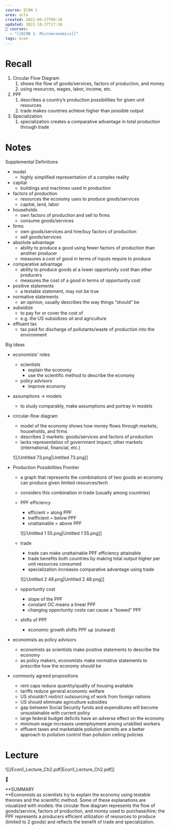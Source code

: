 ```yaml
---
course: ECON 1
area: ucla
created: 2022-09-27T09:39
updated: 2022-10-27T17:18
📕 courses:
  - "[[ECON 1- Microeconomics]]"
tags: econ
---
```

# Recall

1. Circular Flow Diagram
    1. shows the flow of goods/services, factors of production, and money
    2. using resources, wages, labor, income, etc.
2. PPF
    1. describes a country’s production possibilities for given unit resources
    2. trade makes countries achieve higher than possible output
3. Specialization
    1. specialization creates a comparative advantage in total production through trade

  

# Notes

Supplemental Definitions

- model
    - highly simplified representation of a complex reality
- capital
    - buildings and machines used in production
- factors of production
    - resources the economy uses to produce goods/services
    - capital, land, labor
- households
    - own factors of production and sell to firms
    - consume goods/services
- firms
    - own goods/services and hire/buy factors of production
    - sell goods/services
- absolute advantage
    - ability to produce a good using fewer factors of production than another producer
    - measures a cost of good in terms of inputs require to produce
- comparative advantage
    - ability to produce goods at a lower opportunity cost than other producers
    - measures the cost of a good in terms of opportunity cost
- positive statements
    - a testable statement, may not be true
- normative statements
    - an opinion, usually describes the way things “should” be
- subsidize
    - to pay for or cover the cost of
    - e.g. the US subsidizes oil and agriculture
- effluent tax
    - tax paid for discharge of pollutants/waste of production into the environment

Big Ideas

- economists’ roles
    - scientists
        - explain the economy
        - use the scientific method to describe the economy
    - policy advisors
        - improve economy
- assumptions → models
    - to study comparably, make assumptions and portray in models
- circular-flow diagram
    
    - model of the economy shows how money flows through markets, households, and firms
    - describes 2 markets: goods/services and factors of production
    - lacks representation of government impact, other markets (international, financial, etc.)
    
    ![[/Untitled 73.png|Untitled 73.png]]
    
- Production Possibilities Frontier
    - a graph that represents the combinations of two goods an economy can produce given limited resources/tech
    - considers this combination in trade (usually among countries)
    - PPF efficiency
        
        - efficient = along PPF
        - inefficient = below PPF
        - unattainable = above PPF
        
        ![[/Untitled 1 55.png|Untitled 1 55.png]]
        
    - trade
        
        - trade can make unattainable PPF efficiency attainable
        - trade benefits both countries by making total output higher per unit resources consumed
        - specialization increases comparative advantage using trade
        
        ![[/Untitled 2 48.png|Untitled 2 48.png]]
        
    - opportunity cost
        - slope of the PPF
        - constant OC means a linear PPF
        - changing opportunity costs can cause a “bowed” PPF
    - shifts of PPF
        - economic growth shifts PPF up (outward)
- economists as policy advisors
    - economists as scientists make positive statements to describe the economy
    - as policy makers, economists make normative statements to prescribe how the economy should be
- commonly agreed propositions
    - rent caps reduce quantity/quality of housing available
    - tariffs reduce general economic welfare
    - US shouldn’t restrict outsourcing of work from foreign nations
    - US should eliminate agriculture subsidies
    - gap between Social Security funds and expenditures will become unsustainable with current policy
    - large federal budget deficits have an adverse effect on the economy
    - minimum wage increases unemployment among unskilled workers
    - effluent taxes and marketable pollution permits are a better approach to pollution control than pollution ceiling policies

  

# Lecture

![[/Econ1_Lecture_Ch2.pdf|Econ1_Lecture_Ch2.pdf]]

  

📌

**SUMMARY  
**Economists as scientists try to explain the economy using testable theories and the scientific method. Some of these explanations are visualized with models: the circular flow diagram represents the flow of goods/service, factors of production, and money used to purchase/hire; the PPF represents a producers efficient utilization of resources to produce (limited to 2 goods) and reflects the benefit of trade and specialization.